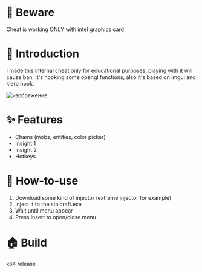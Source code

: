
# 🚧 Beware
Cheat is working ONLY with intel graphics card

# 📌 Introduction 
I made this internal cheat only for educational purposes, playing with it will cause ban. 
It's hooking some opengl functions, also it's based on imgui and kiero hook.

![изображение](https://github.com/user-attachments/assets/6b418905-01c4-4eec-9632-b8074a2a5e0d)


# ✨ Features
- Chams (mobs, entities, color picker)
- Insight 1
- Insight 2
- Hotkeys

# 🔧 How-to-use
1. Download some kind of injector (extreme injector for example)
2. Inject it to the stalcraft.exe
3. Wait until menu appear
4. Press insert to open/close menu

# 🏠 Build
x64 release
